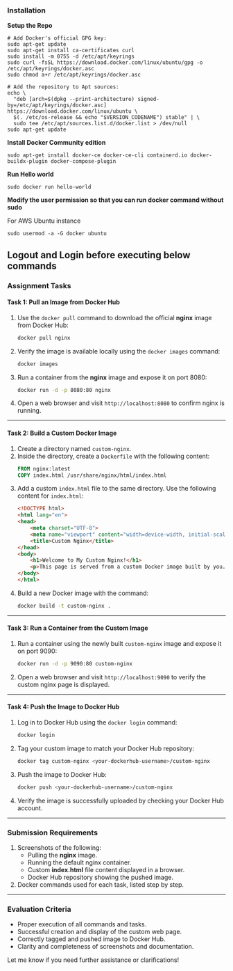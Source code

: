 ### Installation

**Setup the Repo**
```
# Add Docker's official GPG key:
sudo apt-get update
sudo apt-get install ca-certificates curl
sudo install -m 0755 -d /etc/apt/keyrings
sudo curl -fsSL https://download.docker.com/linux/ubuntu/gpg -o /etc/apt/keyrings/docker.asc
sudo chmod a+r /etc/apt/keyrings/docker.asc

# Add the repository to Apt sources:
echo \
  "deb [arch=$(dpkg --print-architecture) signed-by=/etc/apt/keyrings/docker.asc] https://download.docker.com/linux/ubuntu \
  $(. /etc/os-release && echo "$VERSION_CODENAME") stable" | \
  sudo tee /etc/apt/sources.list.d/docker.list > /dev/null
sudo apt-get update
```

**Install Docker Community edition**
```
sudo apt-get install docker-ce docker-ce-cli containerd.io docker-buildx-plugin docker-compose-plugin
```

**Run Hello world**
```
sudo docker run hello-world
```
**Modify the user permission so that you can run docker command without sudo**

For AWS Ubuntu instance
```
sudo usermod -a -G docker ubuntu
```
Logout and Login before executing below commands
---

### **Assignment Tasks**

#### **Task 1: Pull an Image from Docker Hub**
1. Use the `docker pull` command to download the official **nginx** image from Docker Hub:
   ```bash
   docker pull nginx
   ```
2. Verify the image is available locally using the `docker images` command:
   ```bash
   docker images
   ```
3. Run a container from the **nginx** image and expose it on port 8080:
   ```bash
   docker run -d -p 8080:80 nginx
   ```
4. Open a web browser and visit `http://localhost:8080` to confirm nginx is running.

---

#### **Task 2: Build a Custom Docker Image**
1. Create a directory named `custom-nginx`.
2. Inside the directory, create a `Dockerfile` with the following content:
   ```dockerfile
   FROM nginx:latest
   COPY index.html /usr/share/nginx/html/index.html
   ```
3. Add a custom `index.html` file to the same directory. Use the following content for `index.html`:
   ```html
   <!DOCTYPE html>
   <html lang="en">
   <head>
       <meta charset="UTF-8">
       <meta name="viewport" content="width=device-width, initial-scale=1.0">
       <title>Custom Nginx</title>
   </head>
   <body>
       <h1>Welcome to My Custom Nginx!</h1>
       <p>This page is served from a custom Docker image built by you.</p>
   </body>
   </html>
   ```
4. Build a new Docker image with the command:
   ```bash
   docker build -t custom-nginx .
   ```

---

#### **Task 3: Run a Container from the Custom Image**
1. Run a container using the newly built `custom-nginx` image and expose it on port 9090:
   ```bash
   docker run -d -p 9090:80 custom-nginx
   ```
2. Open a web browser and visit `http://localhost:9090` to verify the custom nginx page is displayed.

---

#### **Task 4: Push the Image to Docker Hub**
1. Log in to Docker Hub using the `docker login` command:
   ```bash
   docker login
   ```
2. Tag your custom image to match your Docker Hub repository:
   ```bash
   docker tag custom-nginx <your-dockerhub-username>/custom-nginx
   ```
3. Push the image to Docker Hub:
   ```bash
   docker push <your-dockerhub-username>/custom-nginx
   ```
4. Verify the image is successfully uploaded by checking your Docker Hub account.

---

### **Submission Requirements**
1. Screenshots of the following:
   - Pulling the **nginx** image.
   - Running the default nginx container.
   - Custom **index.html** file content displayed in a browser.
   - Docker Hub repository showing the pushed image.
2. Docker commands used for each task, listed step by step.

---

### **Evaluation Criteria**
- Proper execution of all commands and tasks.
- Successful creation and display of the custom web page.
- Correctly tagged and pushed image to Docker Hub.
- Clarity and completeness of screenshots and documentation.

Let me know if you need further assistance or clarifications!

